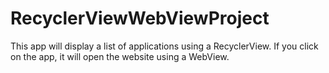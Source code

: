 # RecyclerViewWebViewProject
This app will display a list of applications using a RecyclerView. If you click on the app, it will open the website using a WebView. 

